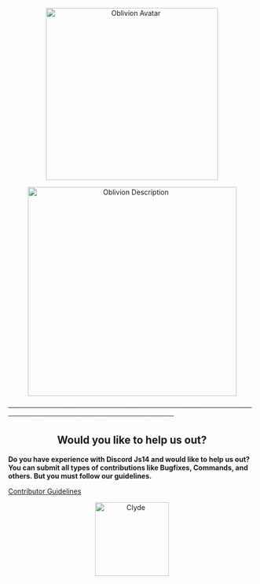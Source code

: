 <p align="center">
    <img width="350" src="https://cdn.discordapp.com/attachments/1033407106725970014/1039263926082343053/imageedit_1_4128404196.png" alt="Oblivion Avatar">
</p>
<p align="center">
    <img width="425" src="https://cdn.discordapp.com/attachments/1033407106725970014/1039263925620981851/imageedit_3_6550287866.png" alt="Oblivion Description">
</p>

────────────────────────────────────────────────────────────────────────────────────

<h2 align="center">Would you like to help us out?</h2>

**Do you have experience with Discord Js14 and would like to help us out?
You can submit all types of contributions like Bugfixes, Commands, and others. But you must follow our guidelines.**

[Contributor Guidelines](https://discord.gg/r2XgZRFnpv)

<p align="center">
    <img width="150" src="https://cdn.discordapp.com/attachments/1033407106725970014/1037824202507571250/754108923509997568.gif" alt="Clyde">
</p>
